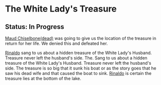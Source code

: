 # The White Lady's Treasure
## Status: In Progress

[Maud Chiselbone(dead)](Maud%20Chiselbone(dead).md) was going to give us the location of the treasure in return for her life. We denied this and defeated her.

[Rinaldo](../People/Easthaven/Rinaldo.md) sang to us about a hidden treasure of the White Lady's Husband. Treasure never left the husband's side. The. Sang to us about a hidden treasure of the White Lady's Husband. Treasure never left the husband's side. The treasure is so big that it sunk his boat or as the story goes that he saw his dead wife and that caused the boat to sink. [Rinaldo](../People/Easthaven/Rinaldo.md) is certain the treasure lies at the bottom of the lake.
